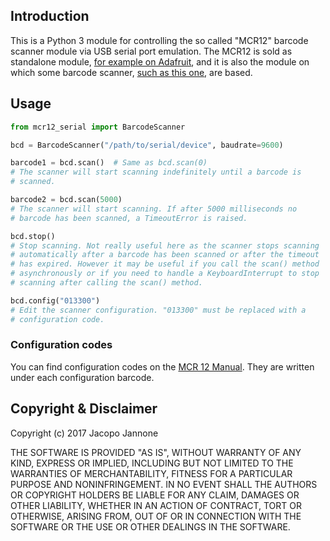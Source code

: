 ## Introduction

This is a Python 3 module for controlling the so called "MCR12" barcode scanner module via USB serial port emulation. The MCR12 is sold as standalone module, [for example on Adafruit](https://www.adafruit.com/product/1202), and it is also the module on which some barcode scanner, [such as this one](https://www.amazon.com/dp/B01FVYVX5A), are based.


## Usage

```python
from mcr12_serial import BarcodeScanner

bcd = BarcodeScanner("/path/to/serial/device", baudrate=9600)

barcode1 = bcd.scan()  # Same as bcd.scan(0)
# The scanner will start scanning indefinitely until a barcode is
# scanned.

barcode2 = bcd.scan(5000)
# The scanner will start scanning. If after 5000 milliseconds no
# barcode has been scanned, a TimeoutError is raised.

bcd.stop()
# Stop scanning. Not really useful here as the scanner stops scanning
# automatically after a barcode has been scanned or after the timeout
# has expired. However it may be useful if you call the scan() method
# asynchronously or if you need to handle a KeyboardInterrupt to stop
# scanning after calling the scan() method.

bcd.config("013300")
# Edit the scanner configuration. "013300" must be replaced with a
# configuration code.
```

### Configuration codes

You can find configuration codes on the [MCR 12 Manual](https://cdn-shop.adafruit.com/product-files/1203/MCR12_Scanner_Manual.pdf). They are written under each configuration barcode.


## Copyright & Disclaimer

Copyright (c) 2017 Jacopo Jannone

THE SOFTWARE IS PROVIDED "AS IS", WITHOUT WARRANTY OF ANY KIND, EXPRESS OR IMPLIED, INCLUDING BUT NOT LIMITED TO THE WARRANTIES OF MERCHANTABILITY, FITNESS FOR A PARTICULAR PURPOSE AND NONINFRINGEMENT. IN NO EVENT SHALL THE AUTHORS OR COPYRIGHT HOLDERS BE LIABLE FOR ANY CLAIM, DAMAGES OR OTHER LIABILITY, WHETHER IN AN ACTION OF CONTRACT, TORT OR OTHERWISE, ARISING FROM, OUT OF OR IN CONNECTION WITH THE SOFTWARE OR THE USE OR OTHER DEALINGS IN THE SOFTWARE.